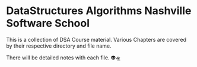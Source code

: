# DataStructures Algorithms Nashville Software School

This is a collection of DSA Course material. Various Chapters are covered by their respective directory and file name.

There will be detailed notes with each file.
👽🛸
